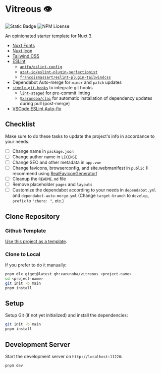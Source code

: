 # Vitreous 👁️

![Static Badge](https://img.shields.io/badge/Made_with-%E2%9D%A4%EF%B8%8F-red?style=for-the-badge) ![NPM License](https://img.shields.io/npm/l/%40xarunoba%2Fclai?style=for-the-badge)

An opinionated starter template for Nuxt 3.

* [Nuxt Fonts](https://github.com/nuxt/fonts)
* [Nuxt Icon](https://github.com/nuxt-modules/icon)
* [Tailwind CSS](https://github.com/nuxt-modules/tailwindcss)
* [ESLint](https://github.com/eslint/eslint)
    * [`antfu/eslint-config`](https://github.com/antfu/eslint-config)
    * [`azat-io/eslint-plugin-perfectionist`](https://github.com/azat-io/eslint-plugin-perfectionist)
    * [`francoismassart/eslint-plugin-tailwindcss`](https://github.com/francoismassart/eslint-plugin-tailwindcss)
* Dependabot Auto-merge for `minor` and `patch` updates
* [`simple-git-hooks`](https://github.com/toplenboren/simple-git-hooks) to integrate git hooks
    * [`lint-staged`](https://github.com/okonet/lint-staged) for pre-commit linting
    * [`@xarunoba/clai`](https://github.com/xarunoba/clai) for automatic installation of dependency updates during pull (post-merge)
* [VSCode ESLint Auto-fix](https://github.com/antfu/eslint-config?tab=readme-ov-file#vs-code-support-auto-fix)

## Checklist
Make sure to do these tasks to update the project's info in accordance to your needs.

- [ ] Change name in `package.json`
- [ ] Change author name in `LICENSE`
- [ ] Change SEO and other metadata in `app.vue`
- [ ] Change favicons, browserconfig, and site.webmanifest in `public` (I recommend using [RealFaviconGenerator](https://realfavicongenerator.net/))
- [ ] Cleanup the `README.md` file
- [ ] Remove placeholder `pages` and `layouts`
- [ ] Customize the dependabot according to your needs in `dependabot.yml` and `dependabot-auto-merge.yml` (Change `target-branch` to `develop`, `prefix` to `"chore: "`, etc.)

## Clone Repository

### Github Template

[Use this project as a template](https://github.com/new?template_name=vitreous&template_owner=xarunoba).

### Clone to Local

If you prefer to do it manually:

```bash
pnpm dlx giget@latest gh:xarunoba/vitreous <project-name>
cd <project-name>
git init -b main
pnpm install
```

## Setup

Setup Git (if not yet initialized) and install the dependencies:

```bash
git init -b main
pnpm install
```

## Development Server

Start the development server on `http://localhost:11226`:

```bash
pnpm dev
```
